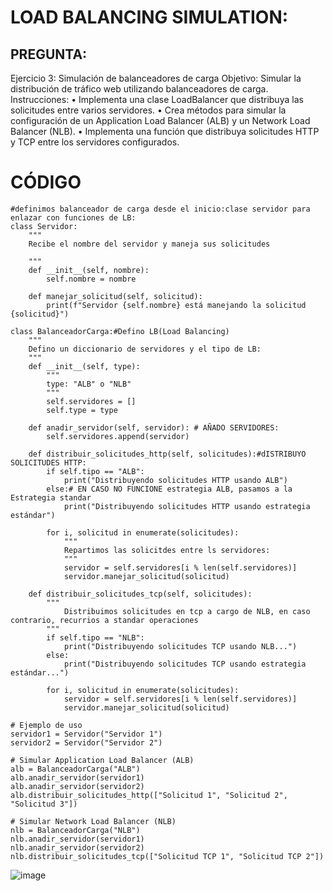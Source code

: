 # LOAD BALANCING SIMULATION: 
## PREGUNTA:
Ejercicio 3: Simulación de balanceadores de carga
Objetivo: Simular la distribución de tráfico web utilizando balanceadores de carga.
Instrucciones:
• Implementa una clase LoadBalancer que distribuya las solicitudes entre varios servidores.
• Crea métodos para simular la configuración de un Application Load Balancer (ALB) y un
Network Load Balancer (NLB).
• Implementa una función que distribuya solicitudes HTTP y TCP entre los servidores
configurados.

# CÓDIGO
````
#definimos balanceador de carga desde el inicio:clase servidor para enlazar con funciones de LB:
class Servidor:
    """
    Recibe el nombre del servidor y maneja sus solicitudes

    """
    def __init__(self, nombre):
        self.nombre = nombre

    def manejar_solicitud(self, solicitud):
        print(f"Servidor {self.nombre} está manejando la solicitud {solicitud}")

class BalanceadorCarga:#Defino LB(Load Balancing)
    """
    Defino un diccionario de servidores y el tipo de LB:
    """
    def __init__(self, type):
        """
        type: "ALB" o "NLB"
        """
        self.servidores = []
        self.type = type

    def anadir_servidor(self, servidor): # AÑADO SERVIDORES:
        self.servidores.append(servidor)

    def distribuir_solicitudes_http(self, solicitudes):#dISTRIBUYO SOLICITUDES HTTP:
        if self.tipo == "ALB":
            print("Distribuyendo solicitudes HTTP usando ALB")
        else:# EN CASO NO FUNCIONE estrategia ALB, pasamos a la Estrategia standar
            print("Distribuyendo solicitudes HTTP usando estrategia estándar")
        
        for i, solicitud in enumerate(solicitudes):
            """
            Repartimos las solicitdes entre ls servidores:
            """
            servidor = self.servidores[i % len(self.servidores)]
            servidor.manejar_solicitud(solicitud)

    def distribuir_solicitudes_tcp(self, solicitudes):
        """
            Distribuimos solicitudes en tcp a cargo de NLB, en caso contrario, recurrios a standar operaciones
        """
        if self.tipo == "NLB":
            print("Distribuyendo solicitudes TCP usando NLB...")
        else:
            print("Distribuyendo solicitudes TCP usando estrategia estándar...")
        
        for i, solicitud in enumerate(solicitudes):
            servidor = self.servidores[i % len(self.servidores)]
            servidor.manejar_solicitud(solicitud)

# Ejemplo de uso
servidor1 = Servidor("Servidor 1")
servidor2 = Servidor("Servidor 2")

# Simular Application Load Balancer (ALB)
alb = BalanceadorCarga("ALB")
alb.anadir_servidor(servidor1)
alb.anadir_servidor(servidor2)
alb.distribuir_solicitudes_http(["Solicitud 1", "Solicitud 2", "Solicitud 3"])

# Simular Network Load Balancer (NLB)
nlb = BalanceadorCarga("NLB")
nlb.anadir_servidor(servidor1)
nlb.anadir_servidor(servidor2)
nlb.distribuir_solicitudes_tcp(["Solicitud TCP 1", "Solicitud TCP 2"])

````
![image](https://github.com/Fx2048/COMU_REDES/assets/131219987/fccce969-9c41-4d67-9130-e17c8714e33f)



